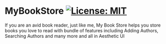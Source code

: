 # MyBookStore [![License: MIT](https://img.shields.io/badge/License-MIT-yellow.svg)](https://opensource.org/licenses/MIT)

If you are an avid book reader, just like me, My Book Store helps you store books you love to read with bundle of features including Adding Authors, Searching Authors and many more and all in Aesthetic UI

